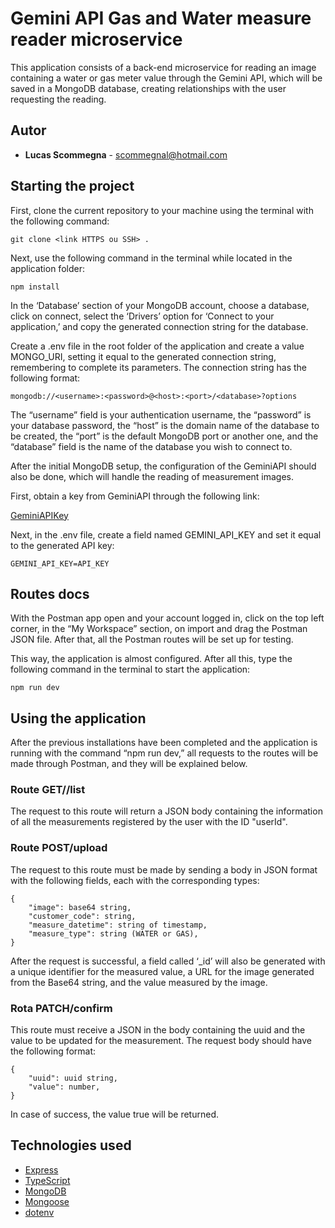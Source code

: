 # Gemini API Gas and Water measure reader microservice

This application consists of a back-end microservice for reading an image containing a water or gas meter value through the Gemini API, which will be saved in a MongoDB database, creating relationships with the user requesting the reading.

## Autor

- **Lucas Scommegna** - [scommegnal@hotmail.com](scommegnal@gmail.com)

## Starting the project

First, clone the current repository to your machine using the terminal with the following command:

```
git clone <link HTTPS ou SSH> .
```

Next, use the following command in the terminal while located in the application folder:

```
npm install
```

In the ‘Database’ section of your MongoDB account, choose a database, click on connect, select the ‘Drivers’ option for ‘Connect to your application,’ and copy the generated connection string for the database.

Create a .env file in the root folder of the application and create a value MONGO_URI, setting it equal to the generated connection string, remembering to complete its parameters. The connection string has the following format:

```
mongodb://<username>:<password>@<host>:<port>/<database>?options
```

The “username” field is your authentication username, the “password” is your database password, the “host” is the domain name of the database to be created, the “port” is the default MongoDB port or another one, and the “database” field is the name of the database you wish to connect to.

After the initial MongoDB setup, the configuration of the GeminiAPI should also be done, which will handle the reading of measurement images.

First, obtain a key from GeminiAPI through the following link:

[GeminiAPIKey](https://ai.google.dev/gemini-api/docs/api-key)

Next, in the .env file, create a field named GEMINI_API_KEY and set it equal to the generated API key:

```
GEMINI_API_KEY=API_KEY
```

## Routes docs

With the Postman app open and your account logged in, click on the top left corner, in the “My Workspace” section, on import and drag the Postman JSON file.
After that, all the Postman routes will be set up for testing.

This way, the application is almost configured. After all this, type the following command in the terminal to start the application:

```
npm run dev
```

## Using the application

After the previous installations have been completed and the application is running with the command “npm run dev,” all requests to the routes will be made through Postman, and they will be explained below.

### Route GET/<userId>/list

The request to this route will return a JSON body containing the information of all the measurements registered by the user with the ID "userId".

### Route POST/upload

The request to this route must be made by sending a body in JSON format with the following fields, each with the corresponding types:

```
{
    "image": base64 string,
    "customer_code": string,
    "measure_datetime": string of timestamp,
    "measure_type": string (WATER or GAS),
}
```

After the request is successful, a field called ‘\_id’ will also be generated with a unique identifier for the measured value, a URL for the image generated from the Base64 string, and the value measured by the image.

### Rota PATCH/confirm

This route must receive a JSON in the body containing the uuid and the value to be updated for the measurement. The request body should have the following format:

```
{
    "uuid": uuid string,
    "value": number,
}
```

In case of success, the value true will be returned.

## Technologies used

- [Express](https://expressjs.com/pt-br/)
- [TypeScript](https://www.typescriptlang.org/)
- [MongoDB](https://www.mongodb.com/pt-br)
- [Mongoose](https://mongoosejs.com/)
- [dotenv](https://www.npmjs.com/package/dotenv)
